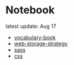 # Notebook
latest update: Aug 17

* [vocabulary-book](#/notebook/vocabulary-book)
* [web-storage-strategy](#/notebook/web-storage-strategy)
* [sass](#/notebook/sass)
* [css](#/notebook/css)
